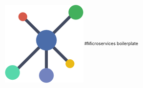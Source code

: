 <img src="https://raw.githubusercontent.com/AmarShaked/assets/master/256.png" alt="ms boilerplate logo" align="center" />
#Microservices boilerplate